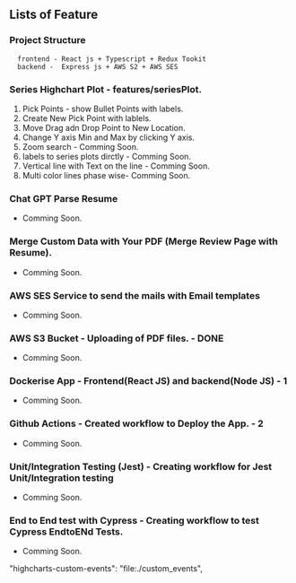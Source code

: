 ## Lists of Feature
  ### Project Structure
      frontend - React js + Typescript + Redux Tookit
      backend -  Express js + AWS S2 + AWS SES
 ### Series Highchart Plot - features/seriesPlot.
   1. Pick Points - show Bullet Points with labels.
   2. Create New Pick Point with lablels.
   3. Move Drag adn Drop Point to New Location.
   4. Change Y axis Min and Max by clicking Y axis.
   5. Zoom search - Comming Soon.
   6. labels to series plots dirctly - Comming Soon.
   7. Vertical line with Text on the line - Comming Soon.
   8. Multi color lines phase wise- Comming Soon.
 ### Chat GPT Parse Resume
 - Comming Soon.
 ### Merge Custom Data with Your PDF (Merge Review Page with Resume).
 - Comming Soon.
 ### AWS SES Service to send the mails with Email templates
  - Comming Soon.
 ### AWS S3 Bucket - Uploading of PDF files. - DONE
  - Comming Soon.
 ### Dockerise App - Frontend(React JS) and backend(Node JS) - 1
  - Comming Soon.
 ### Github Actions  - Created workflow to Deploy the App. -  2
  - Comming Soon.
 ### Unit/Integration Testing (Jest) - Creating workflow for Jest Unit/Integration testing 
  - Comming Soon.
 ### End to End test with Cypress - Creating workflow to test Cypress EndtoENd Tests.
  - Comming Soon.
  



  "highcharts-custom-events": "file:./custom_events",
  

  


  


